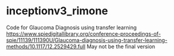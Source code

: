 # inceptionv3_rimone
Code for Glaucoma Diagnosis using transfer learning
https://www.spiedigitallibrary.org/conference-proceedings-of-spie/11139/111390U/Glaucoma-diagnosis-using-transfer-learning-methods/10.1117/12.2529429.full
May not be the final version
